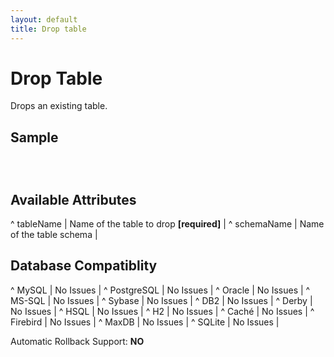 ```yaml
---
layout: default
title: Drop table
---
```


# Drop Table #

Drops an existing table.

## Sample ##

<code xml>
<dropTable tableName="person" schemaName="mySchema"/>
</code>

## Available Attributes ##

^ tableName  | Name of the table to drop **[required]**  | 
^ schemaName  | Name of the table schema  | 


## Database Compatiblity ##

^ MySQL  | No Issues  | 
^ PostgreSQL  | No Issues  | 
^ Oracle  | No Issues  | 
^ MS-SQL  | No Issues  | 
^ Sybase  | No Issues  | 
^ DB2  | No Issues  | 
^ Derby  | No Issues  | 
^ HSQL  | No Issues  | 
^ H2  | No Issues  | 
^ Caché  | No Issues  | 
^ Firebird  | No Issues  | 
^ MaxDB  | No Issues  | 
^ SQLite  | No Issues  |

Automatic Rollback Support: **NO**